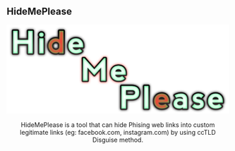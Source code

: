 ## HideMePlease
<p align="center">
	<img src="logo.png" alt="logo">
</p>
<p align="center">
HideMePlease is a tool that can hide Phising web links into custom legitimate links (eg: facebook.com, instagram.com) by using ccTLD Disguise method. 
</p>
